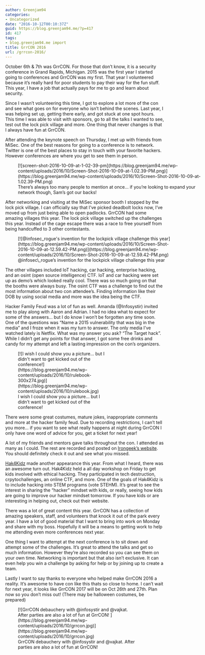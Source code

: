```yaml
---
author: Greenjam94
categories:
- Uncategorized
date: "2016-10-12T00:10:37Z"
guid: https://blog.greenjam94.me/?p=417
id: 417
tags:
- blog.greenjam94.me import
title: GrrCON 2016
url: /grrcon-2016/
---
```


October 6th &amp; 7th was GrrCON. For those that don’t know, it is a security conference in Grand Rapids, Michigan. 2015 was the first year I started going to conferences and GrrCON was my first. That year I volunteered because it’s really hard for poor students to pay their way for the fun stuff. This year, I have a job that actually pays for me to go and learn about security.

Since I wasn’t volunteering this time, I got to explore a lot more of the con and see what goes on for everyone who isn’t behind the scenes. Last year, I was helping set up, getting there early, and got stuck at one spot hours. This time I was able to visit with sponsors, go to all the talks I wanted to see, test out the lock pick village and more. One thing that never changes is that I always have fun at GrrCON.

After attending the keynote speech on Thursday, I met up with friends from MiSec. One of the best reasons for going to a conference is to network. Twitter is one of the best places to stay in touch with your favorite hackers. However conferences are where you get to see them in person.

<figure aria-describedby="caption-attachment-419" class="wp-caption aligncenter" id="attachment_419" style="width: 592px">[![screen-shot-2016-10-09-at-1-02-39-pm](https://blog.greenjam94.me/wp-content/uploads/2016/10/Screen-Shot-2016-10-09-at-1.02.39-PM.png)](https://blog.greenjam94.me/wp-content/uploads/2016/10/Screen-Shot-2016-10-09-at-1.02.39-PM.png)<figcaption class="wp-caption-text" id="caption-attachment-419">There’s always too many people to mention at once… if you’re looking to expand your network though, Sam’s got our backs!</figcaption></figure>

After networking and visiting at the MiSec sponsor booth I stopped by the lock pick village. I can officially say that I’ve picked deadbolt locks now, I’ve moved up from just being able to open padlocks. GrrCON had some amazing villages this year. The lock pick village switched up the challenges this year. Instead of the cage escape there was a race to free yourself from being handcuffed to 3 other contestants.

<figure aria-describedby="caption-attachment-420" class="wp-caption aligncenter" id="attachment_420" style="width: 495px">[![@infosec_rogue's invention for the lockpick village challenge this year](https://blog.greenjam94.me/wp-content/uploads/2016/10/Screen-Shot-2016-10-09-at-12.59.42-PM.png)](https://blog.greenjam94.me/wp-content/uploads/2016/10/Screen-Shot-2016-10-09-at-12.59.42-PM.png)<figcaption class="wp-caption-text" id="caption-attachment-420">@infosec\_rogue’s invention for the lockpick village challenge this year</figcaption></figure>

The other villages included IoT hacking, car hacking, enterprise hacking, and an osint (open source intelligence) CTF. IoT and car hacking were set up as demo’s which looked really cool. There was so much going on that the booths were always busy. The osint CTF was a challenge to find out the most information about two con attendee’s. Finding information like their DOB by using social media and more was the idea being the CTF.

Hacker Family Feud was a lot of fun as well. Amanda (@Infosystir) invited me to play along with Aaron and Adrian. I had no idea what to expect for some of the answers… but I do know I won’t be forgotten any time soon. One of the questions was “Name a 2015 vulnerability that was big in the media” and I froze when it was my turn to answer. The only media I’ve watched lately is Netflix. What was my answer you ask? “The Target hack”. While I didn’t get any points for that answer, I got some free drinks and candy for my attempt and left a lasting impression on the con’s organizers.

<figure aria-describedby="caption-attachment-421" class="wp-caption aligncenter" id="attachment_421" style="width: 300px">[![I wish I could show you a picture... but I didn't want to get kicked out of the conference!](https://blog.greenjam94.me/wp-content/uploads/2016/10/rulebook-300x274.jpg)](https://blog.greenjam94.me/wp-content/uploads/2016/10/rulebook.jpg)<figcaption class="wp-caption-text" id="caption-attachment-421">I wish I could show you a picture… but I didn’t want to get kicked out of the conference!</figcaption></figure>

There were some great costumes, mature jokes, inappropriate comments and more at the hacker family feud. Due to recording restrictions, I can’t tell you more… if you want to see what really happens at night during GrrCON I only have one word of advice for you, get a ticket for next year!

A lot of my friends and mentors gave talks throughout the con. I attended as many as I could. The rest are recorded and posted on [Irongeek’s website](http://www.irongeek.com/i.php?page=videos/grrcon2016/mainlist). You should definitely check it out and see what you missed.

[Hak4Kidz](http://www.hak4kidz.com/) made another appearance this year. From what I heard, there was an awesome turn out. Hak4Kidz held a all day workshop on Friday to get kids involved with ethical hacking. They participated in tech destruction, crpytochallenges, an online CTF, and more. One of the goals of Hak4Kidz is to include hacking into STEM programs (vote STEHM). It’s great to see the interest in sharing the “hacker” mindset with kids, or really, seeing how kids are going to improve our hacker mindset tomorrow. If you have kids or are interesting in helping out, check out their website.

There was a lot of great content this year. GrrCON has a collection of amazing speakers, staff, and volunteers that knock it out of the park every year. I have a lot of good material that I want to bring into work on Monday and share with my boss. Hopefully it will be a means to getting work to help me attending even more conferences next year.

One thing I want to attempt at the next conference is to sit down and attempt some of the challenges. It’s great to attend the talks and get so much information. However they’re also recorded so you can see them on your own time. Networking is important but that also isn’t exclusive. It can even help you win a challenge by asking for help or by joining up to create a team.

Lastly I want to say thanks to everyone who helped make GrrCON 2016 a reality. It’s awesome to have con like this thats so close to home. I can’t wait for next year, it looks like GrrCON 2017 will be on Oct 26th and 27th. Plan now so you don’t miss out! (There may be halloween costumes, be prepared)

<figure aria-describedby="caption-attachment-424" class="wp-caption aligncenter" id="attachment_424" style="width: 384px">[![GrrCON debauchery with @infosystir and @vajkat. After parties are also a lot of fun at GrrCON! ](https://blog.greenjam94.me/wp-content/uploads/2016/10/grrcon.jpg)](https://blog.greenjam94.me/wp-content/uploads/2016/10/grrcon.jpg)<figcaption class="wp-caption-text" id="caption-attachment-424">GrrCON debauchery with @infosystir and @vajkat. After parties are also a lot of fun at GrrCON!</figcaption></figure>